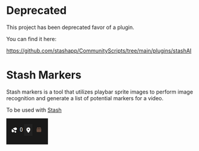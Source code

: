 # Deprecated

This project has been deprecated favor of a plugin. 

You can find it here:

https://github.com/stashapp/CommunityScripts/tree/main/plugins/stashAI

# Stash Markers

Stash markers is a tool that utilizes playbar sprite images to perform image recognition and generate a list of potential markers for a video.

To be used with [Stash](https://github.com/stashapp/stash)

![](_media/marker_scan_icon.png)

